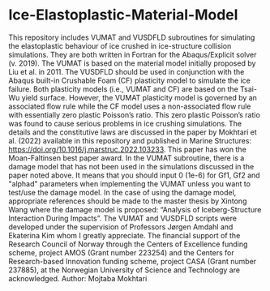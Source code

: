 # Ice-Elastoplastic-Material-Model
This repository includes VUMAT and VUSDFLD subroutines for simulating the elastoplastic behaviour of ice crushed in ice-structure collision simulations. They are both written in Fortran for the Abaqus/Explicit solver (v. 2019). The VUMAT is based on the material model initially proposed by Liu et al. in 2011. The VUSDFLD should be used in conjunction with the Abaqus built-in Crushable Foam (CF) plasticity model to simulate the ice failure. Both plasticity models (i.e., VUMAT and CF) are based on the Tsai-Wu yield surface. However, the VUMAT plasticity model is governed by an associated flow rule while the CF model uses a non-associated flow rule with essentially zero plastic Poisson’s ratio. This zero plastic Poisson’s ratio was found to cause serious problems in ice crushing simulations. The details and the constitutive laws are discussed in the paper by Mokhtari et al. (2022) available in this repository and published in Marine Structures: https://doi.org/10.1016/j.marstruc.2022.103233. This paper has won the Moan-Faltinsen best paper award.
In the VUMAT subroutine, there is a damage model that has not been used in the simulations discussed in the paper noted above. It means that you should input 0 (1e-6) for Gf1, Gf2 and "alphad" parameters when implementing the VUMAT unless you want to test/use the damage model. In the case of using the damage model, appropriate references should be made to the master thesis by Xintong Wang where the damage model is proposed: “Analysis of Iceberg-Structure Interaction During Impacts”.
The VUMAT and VUSDFLD scripts were developed under the supervision of Professors Jørgen Amdahl and Ekaterina Kim whom I greatly appreciate. The financial support of the Research Council of Norway through the Centers of Excellence funding scheme, project AMOS (Grant number 223254) and the Centers for Research-based Innovation funding scheme, project CASA (Grant number 237885), at the Norwegian University of Science and Technology are acknowledged. 
Author: Mojtaba Mokhtari

